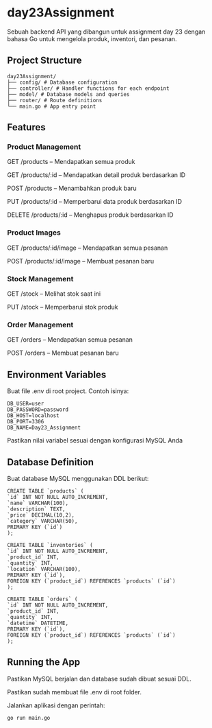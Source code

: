 # day23Assignment

Sebuah backend API yang dibangun untuk assignment day 23 dengan bahasa Go untuk mengelola produk, inventori, dan pesanan.

## Project Structure

```
day23Assignment/
├── config/ # Database configuration
├── controller/ # Handler functions for each endpoint
├── model/ # Database models and queries
├── router/ # Route definitions
└── main.go # App entry point
```

## Features

### Product Management

GET /products – Mendapatkan semua produk

GET /products/:id – Mendapatkan detail produk berdasarkan ID

POST /products – Menambahkan produk baru

PUT /products/:id – Memperbarui data produk berdasarkan ID

DELETE /products/:id – Menghapus produk berdasarkan ID

### Product Images

GET /products/:id/image – Mendapatkan semua pesanan

POST /products/:id/image – Membuat pesanan baru

### Stock Management

GET /stock – Melihat stok saat ini

PUT /stock – Memperbarui stok produk

### Order Management

GET /orders – Mendapatkan semua pesanan

POST /orders – Membuat pesanan baru

## Environment Variables

Buat file .env di root project. Contoh isinya:

```
DB_USER=user
DB_PASSWORD=password
DB_HOST=localhost
DB_PORT=3306
DB_NAME=Day23_Assignment
```

Pastikan nilai variabel sesuai dengan konfigurasi MySQL Anda

## Database Definition

Buat database MySQL menggunakan DDL berikut:

```
CREATE TABLE `products` (
`id` INT NOT NULL AUTO_INCREMENT,
`name` VARCHAR(100),
`description` TEXT,
`price` DECIMAL(10,2),
`category` VARCHAR(50),
PRIMARY KEY (`id`)
);

CREATE TABLE `inventories` (
`id` INT NOT NULL AUTO_INCREMENT,
`product_id` INT,
`quantity` INT,
`location` VARCHAR(100),
PRIMARY KEY (`id`),
FOREIGN KEY (`product_id`) REFERENCES `products` (`id`)
);

CREATE TABLE `orders` (
`id` INT NOT NULL AUTO_INCREMENT,
`product_id` INT,
`quantity` INT,
`datetime` DATETIME,
PRIMARY KEY (`id`),
FOREIGN KEY (`product_id`) REFERENCES `products` (`id`)
);
```

## Running the App

Pastikan MySQL berjalan dan database sudah dibuat sesuai DDL.

Pastikan sudah membuat file .env di root folder.

Jalankan aplikasi dengan perintah:

```
go run main.go
```
